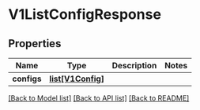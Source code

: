 # V1ListConfigResponse

## Properties
Name | Type | Description | Notes
------------ | ------------- | ------------- | -------------
**configs** | [**list[V1Config]**](V1Config.md) |  | 

[[Back to Model list]](../README.md#documentation-for-models) [[Back to API list]](../README.md#documentation-for-api-endpoints) [[Back to README]](../README.md)

